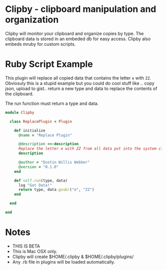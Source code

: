 # Clipby - clipboard manipulation and organization

Clipby will monitor your clipboard and organize copies by type. The clipboard data is stored in an embeded db for 
easy access. Clipby also embeds mruby for custom scripts.

# Ruby Script Example

This plugin will replace all copied data that contains the letter `e` with `ZZ`. Obviosuly this is a stupid example
but you could do cool stuff like .. copy json, upload to gist.. return a new type and data to replace the contents of
the clipboard.

The run function must return a type and data.

```ruby
module Clipby

  class ReplacePlugin < Plugin

    def initialize
      @name = "Replace Plugin"

      @description <<-description
      Replace the letter e with ZZ from all data put into the system clipboard.
      description

      @author = "Dustin Willis Webber"
      @version = "0.1.0"
    end

    def self.run(type, data)
      log "Got Data!"
      return type, data.gsub!("e", "ZZ")
    end

  end

end
```

# Notes
  
  * THIS IS BETA
  * This is Mac OSX only.
  * Clipby will create $HOME/.clipby & $HOME/.clipby/plugins/
  * Any .rb file in plugins will be loaded automatically.
